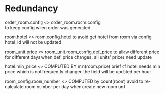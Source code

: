 # Redundancy

order_room.config <> order_room.room.config  
    to keep config when order was generated

room.hotel <> room.config.hotel
    to avoid get hotel from room via config
    hotel_id will not be updated

room_unit.price <> room_unit.room_config.def_price
    to allow different price for different days
    when def_price changes, all units' prices need update

hotel.min_price <> COMPUTED BY min(room.price)
    brief of hotel needs min price which is not frequently changed
    the field will be updated per hour

room_config.room_number <> COMPUTED by count(room)
    avoid to re-calculate room number per day when create new room unit
